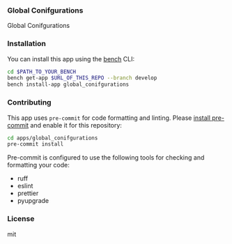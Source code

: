 ### Global Conifgurations

Global Conifgurations

### Installation

You can install this app using the [bench](https://github.com/frappe/bench) CLI:

```bash
cd $PATH_TO_YOUR_BENCH
bench get-app $URL_OF_THIS_REPO --branch develop
bench install-app global_conifgurations
```

### Contributing

This app uses `pre-commit` for code formatting and linting. Please [install pre-commit](https://pre-commit.com/#installation) and enable it for this repository:

```bash
cd apps/global_conifgurations
pre-commit install
```

Pre-commit is configured to use the following tools for checking and formatting your code:

- ruff
- eslint
- prettier
- pyupgrade

### License

mit

